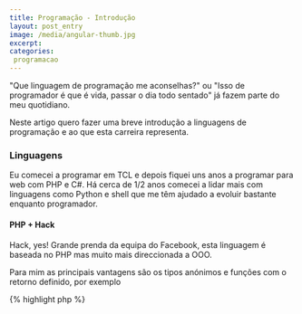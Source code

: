 ```yaml
---
title: Programação - Introdução
layout: post_entry
image: /media/angular-thumb.jpg
excerpt: 
categories:
 programacao
---
```


"Que linguagem de programação me aconselhas?" ou "Isso de programador é que é vida, passar o dia todo sentado" já fazem parte do meu quotidiano.

Neste artigo quero fazer uma breve introdução a linguagens de programação e ao que esta carreira representa.

### Linguagens

Eu comecei a programar em TCL e depois fiquei uns anos a programar para web com PHP e C#. Há cerca de 1/2 anos comecei a lidar mais com linguagens como Python e shell que me têm ajudado a evoluir bastante enquanto programador.

#### PHP + Hack

Hack, yes! Grande prenda da equipa do Facebook, esta linguagem é baseada no PHP mas muito mais direccionada a OOO.

Para mim as principais vantagens são os tipos anónimos e funções com o retorno definido, por exemplo

{% highlight php %}
<?php

/**
 * @return User
 */
function getUser(){
	return new User();
}
{% endhighlight %}

Em PHP é assim que consigo ter o IDE a utilizar a auto completação. Tenho de anotar a função com o retorno. Em hack a história é outra

{% highlight php %}
<?h

function User getUser(){
	return new User();
}
{% endhighlight %}

#### Bibliotecas e Frameworks

Para mim isto era a única razão pela qual fiquei tanto tempo no .NET, por causa das bibliotecas que temos disponíveis. 

Isto tem bastante peso na escolha de uma linguagem para determinado projecto. Vai ser opensource? Temos disponibilidade do cliente para pagar serviços de desenvolvimento? Está em questão a compatibilidade entre plataformas?


O ServiceStack é um excelente exemplo de como uma framework pode ser o suficiente para matar um projecto. Até há pouco tempo esta framework era opensource mas sempre com a licença BSD. Uma framework excelente direccionada a webservices e com metadologias e propostas de desenho muito boas mesmo.

Na actualização da versão 3 para 4 alteraram os planos, passou a ser e apenas a versão 3 se manteve como BSD. O que aconteceu a quem tem projectos suportados nesta framework? São clientes da 4 ou vão ter de fazer um fork da 3 :)

Já me aconteceu utilizar bibliotecas que já nem eram mantidas, ou que secalhar não são tão boas quanto isso. Podem ter uma API que utilizemos sem problema e satisfaça as necessidades mas o código sofrer de má programação. 


### Programador

Uma grande dificuldade que tenho é o tempo que tenho de dedicar à minha formação enquanto programador. Já trabalhei para empresas que dedicam X horas por semana do teu horário de trabalho para a tua formação, seja com Workshops presenciais ou simplesmente darem-te tempo para estudares!



